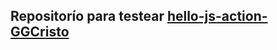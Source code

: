 Repositorío para testear [hello-js-action-GGCristo](https://github.com/ULL-ESIT-PL-2021/hello-js-action-GGCristo)
----------------
